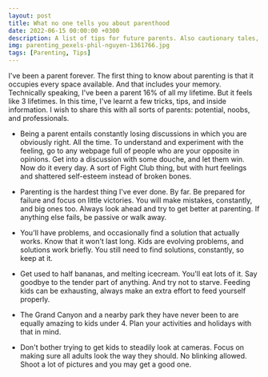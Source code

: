 ```yaml
---
layout: post
title: What no one tells you about parenthood
date: 2022-06-15 00:00:00 +0300
description: A list of tips for future parents. Also cautionary tales, and realistic views of parenthood.
img: parenting_pexels-phil-nguyen-1361766.jpg 
tags: [Parenting, Tips]
---
```


I've been a parent forever. The first thing to know about parenting is that it occupies every space available. And that includes your memory. Technically speaking, I've been a parent 16% of all my lifetime. But it feels like 3 lifetimes. In this time, I've learnt a few tricks, tips, and inside information. I wish to share this with all sorts of parents: potential, noobs, and professionals.

* Being a parent entails constantly losing discussions in which you are obviously right. All the time. To understand and experiment with the feeling, go to any webpage full of people who are your opposite in opinions. Get into a discussion with some douche, and let them win. Now do it every day. A sort of Fight Club thing, but with hurt feelings and shattered self-esteem instead of broken bones.

* Parenting is the hardest thing I've ever done. By far. Be prepared for failure and focus on little victories. You will make mistakes, constantly, and big ones too. Always look ahead and try to get better at parenting. If anything else fails, be passive or walk away.

* You'll have problems, and occasionally find a solution that actually works. Know that it won't last long. Kids are evolving problems, and solutions work briefly. You still need to find solutions, constantly, so keep at it.

* Get used to half bananas, and melting icecream. You'll eat lots of it. Say goodbye to the tender part of anything. And try not to starve. Feeding kids can be exhausting, always make an extra effort to feed yourself properly.

* The Grand Canyon and a nearby park they have never been to are equally amazing to kids under 4. Plan your activities and holidays with that in mind.

* Don't bother trying to get kids to steadily look at cameras. Focus on making sure all adults look the way they should. No blinking allowed. Shoot a lot of pictures and you may get a good one.

